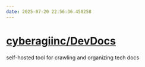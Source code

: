 ```yaml
---
date: 2025-07-20 22:56:36.450258
---
```


# [cyberagiinc/DevDocs](https://github.com/cyberagiinc/DevDocs)

self-hosted tool for crawling and organizing tech docs